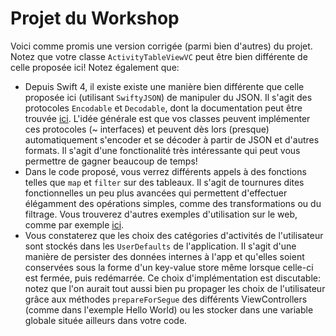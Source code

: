 # Projet du Workshop

Voici comme promis une version corrigée (parmi bien d'autres) du projet. Notez que votre classe `ActivityTableViewVC` peut être bien différente de celle proposée ici! Notez également que:

- Depuis Swift 4, il existe existe une manière bien différente que celle proposée ici (utilisant `SwiftyJSON`) de manipuler du JSON. Il s'agit des protocoles `Encodable` et `Decodable`, dont la documentation peut être trouvée [ici](https://developer.apple.com/documentation/foundation/archives_and_serialization/encoding_and_decoding_custom_types). L'idée générale est que vos classes peuvent implémenter ces protocoles (~ interfaces) et peuvent dès lors (presque) automatiquement s'encoder et se décoder à partir de JSON et d'autres formats. Il s'agit d'une fonctionalité très intéressante qui peut vous permettre de gagner beaucoup de temps!
- Dans le code proposé, vous verrez différents appels à des fonctions telles que `map` et `filter` sur des tableaux. Il s'agit de tournures dites fonctionnelles un peu plus avancées qui permettent d'effectuer élégamment des opérations simples, comme des transformations ou du filtrage. Vous trouverez d'autres exemples d'utilisation sur le web, comme par exemple [ici](https://codeburst.io/swift-map-flatmap-filter-and-reduce-53959ebeb6aa).
- Vous constaterez que les choix des catégories d'activités de l'utilisateur sont stockés dans les `UserDefaults` de l'application. Il s'agit d'une manière de persister des données internes à l'app et qu'elles soient conservées sous la forme d'un key-value store même lorsque celle-ci est fermée, puis redémarrée. Ce choix d'implémentation est discutable: notez que l'on aurait tout aussi bien pu propager les choix de l'utilisateur grâce aux méthodes `prepareForSegue` des différents ViewControllers (comme dans l'exemple Hello World) ou les stocker dans une variable globale située ailleurs dans votre code.